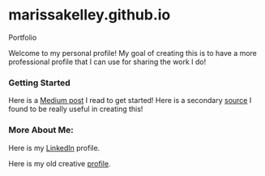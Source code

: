 # marissakelley.github.io
Portfolio

Welcome to my personal profile! My goal of creating this is to have a more professional profile that I can use for sharing the work I do! 

### Getting Started
Here is a [Medium post](https://medium.com/tunapanda-institute/8-steps-to-publish-your-portfolio-on-github-9d6e6e3d2e84) I read to get started! Here is a secondary [source](https://github.com/maxharlow/tutorials/tree/master/build-a-website-with-html-and-git) I found to be really useful in creating this!

### More About Me:
Here is my [LinkedIn](https://www.linkedin.com/in/marissa-kelley/) profile. 

Here is my old creative [profile](https://marissakelley.wixsite.com/mysite).  
